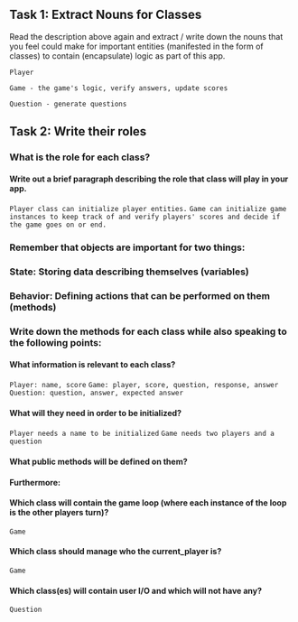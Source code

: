 ## Task 1: Extract Nouns for Classes

Read the description above again and extract / write down the nouns that you feel could make for important entities (manifested in the form of classes) to contain (encapsulate) logic as part of this app.

`Player`

`Game - the game's logic, verify answers, update scores`

`Question - generate questions`

## Task 2: Write their roles

### What is the role for each class?

#### Write out a brief paragraph describing the role that class will play in your app.

`Player class can initialize player entities.`
`Game can initialize game instances to keep track of and verify players' scores and decide if the game goes on or end.`

### Remember that objects are important for two things:

### State: Storing data describing themselves (variables)

### Behavior: Defining actions that can be performed on them (methods)

### Write down the methods for each class while also speaking to the following points:

#### What information is relevant to each class?

`Player: name, score`
`Game: player, score, question, response, answer`
`Question: question, answer, expected answer`

#### What will they need in order to be initialized?

`Player needs a name to be initialized`
`Game needs two players and a question`

#### What public methods will be defined on them?

#### Furthermore:

#### Which class will contain the game loop (where each instance of the loop is the other players turn)?

`Game`

#### Which class should manage who the current_player is?

`Game`

#### Which class(es) will contain user I/O and which will not have any?

`Question`
